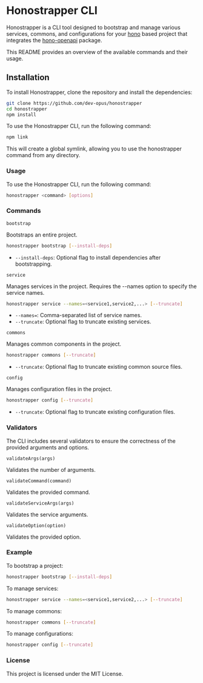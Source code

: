 # Honostrapper CLI

Honostrapper is a CLI tool designed to bootstrap and manage various services, commons, and configurations for your [hono](https://hono.dev/) based project that integrates the [hono-openapi](https://hono.dev/examples/hono-openapi) package.

This README provides an overview of the available commands and their usage.

## Installation

To install Honostrapper, clone the repository and install the dependencies:

```bash
git clone https://github.com/dev-opus/honostrapper
cd honostrapper
npm install
```

To use the Honostrapper CLI, run the following command:

```bash
npm link
```

This will create a global symlink, allowing you to use the honostrapper command from any directory.

### Usage

To use the Honostrapper CLI, run the following command:

```bash
honostrapper <command> [options]
```

### Commands

`bootstrap`

Bootstraps an entire project.

```bash
honostrapper bootstrap [--install-deps]
```

- `--install-deps`: Optional flag to install dependencies after bootstrapping.

`service`

Manages services in the project. Requires the --names option to specify the service names.

```bash
honostrapper service --names=<service1,service2,...> [--truncate]
```

- `--names=`: Comma-separated list of service names.
- `--truncate`: Optional flag to truncate existing services.

`commons`

Manages common components in the project.

```bash
honostrapper commons [--truncate]
```

- `--truncate`: Optional flag to truncate existing common source files.

`config`

Manages configuration files in the project.

```bash
honostrapper config [--truncate]
```

- `--truncate`: Optional flag to truncate existing configuration files.

### Validators

The CLI includes several validators to ensure the correctness of the provided arguments and options.

`validateArgs(args)`

Validates the number of arguments.

`validateCommand(command)`

Validates the provided command.

`validateServiceArgs(args)`

Validates the service arguments.

`validateOption(option)`

Validates the provided option.

### Example

To bootstrap a project:

```bash
honostrapper bootstrap [--install-deps]
```

To manage services:

```bash
honostrapper service --names=<service1,service2,...> [--truncate]
```

To manage commons:

```bash
honostrapper commons [--truncate]
```

To manage configurations:

```bash
honostrapper config [--truncate]
```

### License

This project is licensed under the MIT License.
